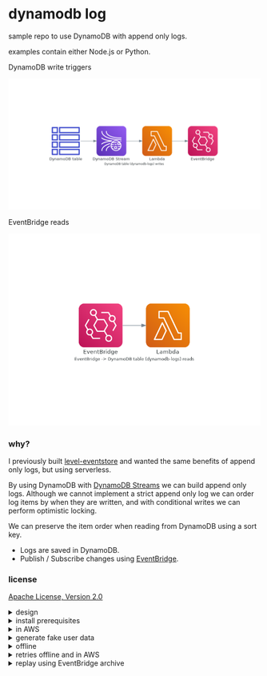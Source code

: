 # dynamodb log

sample repo to use DynamoDB with append only logs.

examples contain either Node.js or Python.

DynamoDB write triggers

![DynamoDB table(dynamodb-logs) writes][writes]

EventBridge reads

![EventBridge DynamoDB table (dynamodb-logs) reads][reads]

### why?

I previously built [level-eventstore] and wanted the same benefits of append only logs, but using serverless.

By using DynamoDB with [DynamoDB Streams] we can build append only logs.
Although we cannot implement a strict append only log we can order log items by when they are written, and with conditional writes we can perform optimistic locking.

We can preserve the item order when reading from DynamoDB using a sort key.

- Logs are saved in DynamoDB.
- Publish / Subscribe changes using [EventBridge].

### license

[Apache License, Version 2.0](LICENSE)

<details>
  <summary>design</summary>

### writing to DynamoDB

example payload written to DynamoDB

```json
{
  "pk": "users#12#stream",
  "sk": 1,
  "type": "signup",
  "log": "users",
  "payload": {
    "id": "12",
    "name": "test",
    "email": "test@example.com"
  }
}
```

- pk (partition key) is `log name#id#stream`.
- sk (sort key).
- type is the name of the event useful for event handlers.
- log name of log.
- payload should contain the id and any optional extra fields.

When items are written to DynamoDB they are written to the DynamoDB stream for the shard they belong to in the order they are written.

The lambda is then triggered which will publish the changed keys to [EventBridge].

### example lambda triggers

- [Node.js lambda trigger](./src/trigger.js)
- [Python lambda trigger](./src/trigger.py)

### example event handlers triggered by EventBridge

- [Node.js event handler example](./src/handler.js)
- [Python event handler example](./src/handler.py)

</details>

<details>
  <summary>install prerequisites</summary>

### only required if using python

- [python 3.8.6](https://www.python.org/downloads/release/python-386)
- [virtualenv](https://virtualenv.pypa.io/en/latest/installation.html)

### required to run locally in offline mode and for linting

- [docker](https://www.docker.io)
- [docker-compose](https://docs.docker.com/compose)

### required (serverless framework and tools)

- [nodejs 14](https://nodejs.org)

</details>

<details>
  <summary>in AWS</summary>

export AWS credentials before running `cli.sh`

### Node.js deploy to AWS

```sh
npm i
./cli.sh
npx sls deploy --stage dev -c serverless-node.yml
```

### Node.js remove stack in AWS

```sh
npm i
./cli.sh
npx sls remove --stage dev -c serverless-node.yml
```

### Python deploy to AWS

```sh
npm i
./cli.sh
rm -rf venv
virtualenv venv
. venv/bin/activate
pip3 install -r requirements.txt
npx sls deploy --stage dev -c serverless-python.yml
rm -rf venv
```

### Python remove stack in AWS

```sh
npm i
./cli.sh
npx sls remove --stage dev -c serverless-python.yml
```

Query DynamoDB

```sh
./cli.sh
./dynamodb-local-query.sh
```

</details>

<details>
  <summary>generate fake user data</summary>

Generate fake user data locally or in aws.

```sh
./create-fake-data.sh
```

</details>

<details>
  <summary>offline</summary>

### Node.js

```sh
./cli.sh
npx sls offline start --stage=local -c serverless-node.yml
```

### Python

```sh
./cli.sh
virtualenv venv
. venv/bin/activate
pip3 install -r requirements.txt
npx sls offline start --stage=local -c serverless-python.yml
```

Add item using aws cli.

```sh
./cli.sh
export AWS_ACCESS_KEY_ID=x
export AWS_SECRET_ACCESS_KEY=x
export AWS_DEFAULT_REGION=us-east-1
aws dynamodb put-item \
  --table-name local-dynamodb-logs \
  --item """
  {
    \"pk\": { \"S\": \"users#12#stream\" },
    \"sk\": { \"N\": \"${sk:-1}\" },
    \"type\": { \"S\": \"signup\" },
    \"log\": { \"S\": \"users\" },
    \"payload\": { \"M\": {
      \"id\": { \"S\": \"12\"},
      \"name\": { \"S\": \"test\"}
      \"email\": { \"S\": \"test@example.com\"}
    }}
  }""" \
  --condition-expression "attribute_not_exists(pk)" \
  --endpoint http://localhost:8000
```

Query DynamoDB

```sh
./cli.sh
./dynamodb-local-query.sh
```

Cleanup

Remove dynamodb data and docker-compose processes.

Also needed if you have new AWS credentials.

```sh
./cli.sh stop
```

</details>

<details>
  <summary>retries offline and in AWS</summary>

### offline retries

per stack retry limit is configurable using the [offline eventbridge plugin].

```yaml
custom:
  serverless-offline-aws-eventbridge:
    retryDelayMs: 1000
    maximumRetryAttempts: 5
```

### destinations

using onFailure failures can be handled by your application.

failure payloads look like this

```yaml
eventHandler:
  handler: src/handler.handler
  destinations:
    onFailure: retry
  iamRoleStatements:
    - Effect: Allow
      Action:
        - "lambda:InvokeFunction"
      Resource:
        - !Sub "arn:${AWS::Partition}:lambda:${AWS::Region}:${AWS::AccountId}:function:dynamodb-logs-${opt:stage}-retry"
```

```json
{
  "version": "1.0",
  "timestamp": "<timestamp>",
  "requestContext": {
    "requestId": "<uuid>",
    "functionArn": "arn:...",
    "condition": "RetriesExhausted",
    "approximateInvokeCount": 3
  },
  "requestPayload": {
    "version": "0",
    "id": "<uuid>",
    "detail-type": "stream changes",
    "source": "dynamodb-log",
    "account": "<account>",
    "time": "<timestamp>",
    "region": "<region>",
    "resources": [],
    "detail": {
      "log": "<log>",
      "key": {
        "pk": "<pk>",
        "sk": 0
      },
      "type": "<signup>",
      "payload": {
        "id": "<id>"
      }
    }
  },
  "responseContext": {
    "statusCode": 200,
    "executedVersion": "$LATEST",
    "functionError": "Unhandled"
  },
  "responsePayload": {
    "errorType": "Error",
    "errorMessage": "<error message>",
    "trace": []
  }
}
```

</details>

<details>
  <summary>replay using EventBridge archive</summary>

When run offline events are persisted to sqlite3 file `./db`.

Events can be replayed to EventBridge or DynamoDB, you can also replay events from AWS to local which will deplay an extra stack using a websocket lambda and a new event target that writes to the connected websockets.

```sh
./cli.sh
./run-archive.js
```

</details>

[writes]: ./diagrams/writes.png
[reads]: ./diagrams/reads.png
[eventbridge]: https://aws.amazon.com/eventbridge/
[offline eventbridge plugin]: https://github.com/rubenkaiser/serverless-offline-eventBridge
[level-eventstore]: https://github.com/JamesKyburz/level-eventstore
[dynamodb streams]: https://docs.aws.amazon.com/amazondynamodb/latest/developerguide/Streams.html
